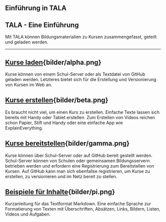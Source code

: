 
Einführung in TALA
---
## TALA - Eine Einführung

Mit TALA können Bildungsmaterialien zu Kursen zusammengefasst, geteilt und geladen werden.

---
## [Kurse laden](kurs-laden.md){bilder/alpha.png}
Kurse können von einem Schul-Server oder als Textdatei von GitHub geladen werden. Letzteres bietet sich für die Erstellung und Versionierung von Kursen im Web an.

## [Kurse erstellen](kurs-erstellen.md){bilder/beta.png}
Es braucht nicht viel, um einen Kurs zu erstellen. Einfache Texte lassen sich bereits mit Handy oder Tablet erstellen. Zum Erstellen von Videos reichen schon Papier, Stift und Handy oder eine einfache App wie ExplainEverything.

## [Kurse bereitstellen](kurs-bereitstellen.md){bilder/gamma.png}
Kurse können über Schul-Server oder auf GitHub bereit gestellt werden. Schul-Server können von Schulen oder gemeinsamen Bildungsservern betrieben werden und erfordern eine Registrierung zum Bereitstellen von Kursen. Auf GitHub kann man sich ebenfallse registrieren, um Kurse zu erstellen, zu versionieren und im Netz bereit zu stellen.

## [Beispiele für Inhalte](beispiele-fuer-inhalte.md){bilder/pi.png}
Kurzanleitung für das Textformat Markdown. Eine einfache Sprache zur Formatierung von Texten mit Überschriften, Absätzen, Links, Bildern, Listen, Videos und Aufgaben.
